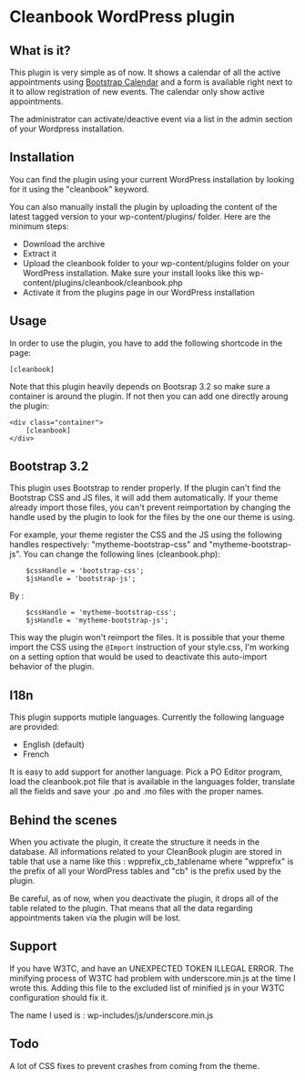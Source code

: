 
# Cleanbook WordPress plugin

## What is it?

This plugin is very simple as of now. It shows a calendar of all the active appointments using [Bootstrap Calendar] and a form is available right next to it to allow registration of new events. The calendar only show active appointments.

The administrator can activate/deactive event via a list in the admin section of your Wordpress installation.

## Installation
You can find the plugin using your current WordPress installation by looking for it using the "cleanbook" keyword.

You can also manually install the plugin by uploading the content of the latest tagged version to your wp-content/plugins/ folder. Here are the minimum steps:

  - Download the archive
  - Extract it
  - Upload the cleanbook folder to your wp-content/plugins folder on your WordPress installation. Make sure your install looks like this wp-content/plugins/cleanbook/cleanbook.php
  - Activate it from the plugins page in our WordPress installation


## Usage
In order to use the plugin, you have to add the following shortcode in the page:
```
[cleanbook]
```

Note that this plugin heavily depends on Bootsrap 3.2 so make sure a container is around the plugin. If not then you can add one directly aroung the plugin:

```
<div class="container">
    [cleanbook]
</div>
```

## Bootstrap 3.2
This plugin uses Bootstrap to render properly. If the plugin can't find the Bootstrap CSS and JS files, it will add them automatically. If your theme already import those files, you can't prevent reimportation by changing the handle used by the plugin to look for the files by the one our theme is using.

For example, your theme register the CSS and the JS using the following handles respectively: "mytheme-bootstrap-css" and "mytheme-bootstrap-js". You can change the following lines (cleanbook.php):
```
    $cssHandle = 'bootstrap-css';
    $jsHandle = 'bootstrap-js';
```
By :
```
    $cssHandle = 'mytheme-bootstrap-css';
    $jsHandle = 'mytheme-bootstrap-js';
```
This way the plugin won't reimport the files. It is possible that your theme import the CSS using the `@Import` instruction of your style.css, I'm working on a setting option that would be used to deactivate this auto-import behavior of the plugin.

## I18n
This plugin supports mutiple languages. Currently the following language are provided:
 - English (default)
 - French

It is easy to add support for another language. Pick a PO Editor program, load the cleanbook.pot file that is available in the languages folder, translate all the fields and save your .po and .mo files with the proper names.

## Behind the scenes
When you activate the plugin, it create the structure it needs in the database. All informations related to your CleanBook plugin are stored in table that use a name like this : wpprefix_cb_tablename where "wpprefix" is the prefix of all your WordPress tables and "cb" is the prefix used by the plugin.

Be careful, as of now, when you deactivate the plugin, it drops all of the table related to the plugin. That means that all the data regarding appointments taken via the plugin will be lost. 

## Support

If you have W3TC, and have an UNEXPECTED TOKEN ILLEGAL ERROR. The minifying process of W3TC had problem with underscore.min.js at the time I wrote this. Adding this file to the excluded list of minified js in your W3TC configuration should fix it.

The name I used is : wp-includes/js/underscore.min.js

## Todo

A lot of CSS fixes to prevent crashes from coming from the theme.

[bootstrap calendar]:http://bootstrap-calendar.azurewebsites.net/
